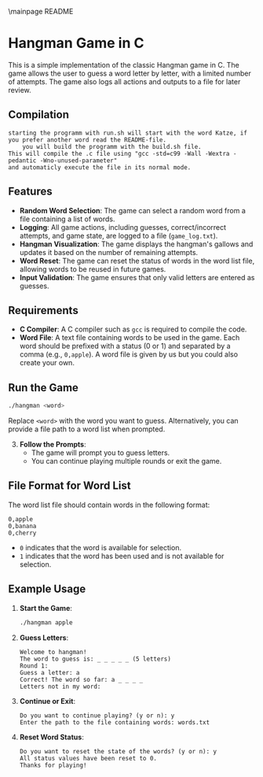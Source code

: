 \mainpage README
# Hangman Game in C

This is a simple implementation of the classic Hangman game in C. The game allows the user to guess a word letter by letter, with a limited number of attempts. The game also logs all actions and outputs to a file for later review.

## Compilation
	starting the programm with run.sh will start with the word Katze, if you prefer another word read the README-file.
    	you will build the programm with the build.sh file.
	This will compile the .c file using "gcc -std=c99 -Wall -Wextra -pedantic -Wno-unused-parameter"
	and automaticly execute the file in its normal mode.

## Features

- **Random Word Selection**: The game can select a random word from a file containing a list of words.
- **Logging**: All game actions, including guesses, correct/incorrect attempts, and game state, are logged to a file (`game_log.txt`).
- **Hangman Visualization**: The game displays the hangman's gallows and updates it based on the number of remaining attempts.
- **Word Reset**: The game can reset the status of words in the word list file, allowing words to be reused in future games.
- **Input Validation**: The game ensures that only valid letters are entered as guesses.

## Requirements

- **C Compiler**: A C compiler such as `gcc` is required to compile the code.
- **Word File**: A text file containing words to be used in the game. Each word should be prefixed with a status (0 or 1) and separated by a comma (e.g., `0,apple`).
A word file is given by us but you could also create your own.

## Run the Game
   ```bash
   ./hangman <word>
   ```
   Replace `<word>` with the word you want to guess. Alternatively, you can provide a file path to a word list when prompted.

3. **Follow the Prompts**:
   - The game will prompt you to guess letters.
   - You can continue playing multiple rounds or exit the game.

## File Format for Word List

The word list file should contain words in the following format:
```
0,apple
0,banana
0,cherry
```
- `0` indicates that the word is available for selection.
- `1` indicates that the word has been used and is not available for selection.

## Example Usage

1. **Start the Game**:
   ```bash
   ./hangman apple
   ```

2. **Guess Letters**:
   ```
   Welcome to hangman!
   The word to guess is: _ _ _ _ _ (5 letters)
   Round 1:
   Guess a letter: a
   Correct! The word so far: a _ _ _ _
   Letters not in my word: 
   ```

3. **Continue or Exit**:
   ```
   Do you want to continue playing? (y or n): y
   Enter the path to the file containing words: words.txt
   ```

4. **Reset Word Status**:
   ```
   Do you want to reset the state of the words? (y or n): y
   All status values have been reset to 0.
   Thanks for playing!
   ```
